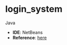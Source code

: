 # login_system
Java

- **IDE**: NetBeans
- **Reference**: [here]([https://youtu.be/dfhmTyRTCSQ?si=8MeZCgS_7w6s1dhn](https://youtu.be/Hiv3gwJC5kw?si=f2cTYw5yUZW-tcom))
